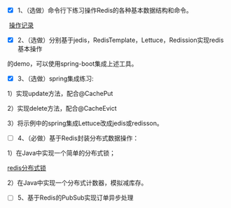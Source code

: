 - [x] 1、（选做）命令行下练习操作Redis的各种基本数据结构和命令。

​	[操作记录](redis_operate.md) 

- [x] 2、（选做）分别基于jedis，RedisTemplate，Lettuce，Redission实现redis基本操作 

的demo，可以使用spring-boot集成上述工具。 

- [x] 3、（选做）spring集成练习: 

1）实现update方法，配合@CachePut 

2）实现delete方法，配合@CacheEvict 

3）将示例中的spring集成Lettuce改成jedis或redisson。 

- [ ] 4、（必做）基于Redis封装分布式数据操作：  

1）在Java中实现一个简单的分布式锁； 

[redis分布式锁](https://xiaomi-info.github.io/2019/12/17/redis-distributed-lock/)

2）在Java中实现一个分布式计数器，模拟减库存。 

- [ ] 5、基于Redis的PubSub实现订单异步处理